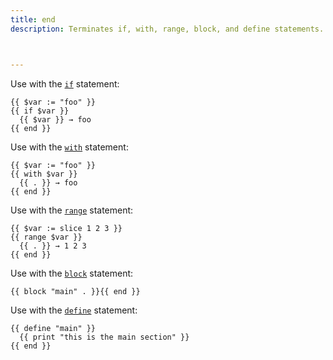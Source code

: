 ```yaml
---
title: end
description: Terminates if, with, range, block, and define statements.



---
```


Use with the [`if`] statement:

```go-html-template
{{ $var := "foo" }}
{{ if $var }}
  {{ $var }} → foo
{{ end }}
```

Use with the [`with`] statement:

```go-html-template
{{ $var := "foo" }}
{{ with $var }}
  {{ . }} → foo
{{ end }}
```

Use with the [`range`] statement:

```go-html-template
{{ $var := slice 1 2 3 }}
{{ range $var }}
  {{ . }} → 1 2 3 
{{ end }}
```

Use with the [`block`] statement:

```go-html-template
{{ block "main" . }}{{ end }}
```

Use with the [`define`] statement:

```go-html-template
{{ define "main" }}
  {{ print "this is the main section" }}
{{ end }}
```



[`block`]: /functions/go-template/block/
[`define`]: /functions/go-template/define/
[`if`]: /functions/go-template/if/
[`range`]: /functions/go-template/range/
[`with`]: /functions/go-template/with/
